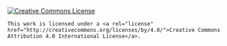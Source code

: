 <a rel="license" href="http://creativecommons.org/licenses/by/4.0/"><img alt="Creative Commons License" style="border-width:0" src="https://i.creativecommons.org/l/by/4.0/88x31.png" /></a><br/>

    This work is licensed under a <a rel="license" href="http://creativecommons.org/licenses/by/4.0/">Creative Commons Attribution 4.0 International License</a>.